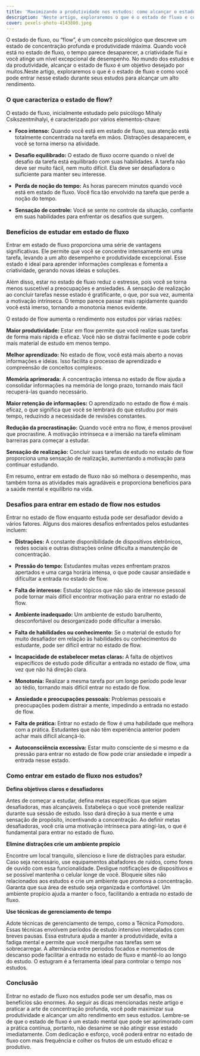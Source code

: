 ```yaml
---
title: 'Maximizando a produtividade nos estudos: como alcançar o estado de flow'
description: 'Neste artigo, exploraremos o que é o estado de fluxo e como você pode entrar nesse estado durante seus estudos para alcançar um alto rendimento'
cover: pexels-photo-4143800.jpeg
---
```

O estado de fluxo, ou “flow”, é um conceito psicológico que descreve um estado de concentração profunda e produtividade máxima. Quando você está no estado de fluxo, o tempo parece desaparecer, a criatividade flui e você atinge um nível excepcional de desempenho. No mundo dos estudos e da produtividade, alcançar o estado de fluxo é um objetivo desejado por muitos.Neste artigo, exploraremos o que é o estado de fluxo e como você pode entrar nesse estado durante seus estudos para alcançar um alto rendimento.

### O que caracteriza o estado de flow?

O estado de fluxo, inicialmente estudado pelo psicólogo Mihaly Csikszentmihalyi, é caracterizado por vários elementos-chave:

- **Foco intenso:** Quando você está em estado de fluxo, sua atenção está totalmente concentrada na tarefa em mãos. Distrações desaparecem, e você se torna imerso na atividade.

- **Desafio equilibrado:** O estado de fluxo ocorre quando o nível de desafio da tarefa está equilibrado com suas habilidades. A tarefa não deve ser muito fácil, nem muito difícil. Ela deve ser desafiadora o suficiente para manter seu interesse.

- **Perda de noção do tempo:** As horas parecem minutos quando você está em estado de fluxo. Você fica tão envolvido na tarefa que perde a noção do tempo.

- **Sensação de controle:** Você se sente no controle da situação, confiante em suas habilidades para enfrentar os desafios que surgem.

### Benefícios de estudar em estado de fluxo

Entrar em estado de fluxo proporciona uma série de vantagens significativas. Ele permite que você se concentre intensamente em uma tarefa, levando a um alto desempenho e produtividade excepcional. Esse estado é ideal para aprender informações complexas e fomenta a criatividade, gerando novas ideias e soluções.

Além disso, estar no estado de fluxo reduz o estresse, pois você se torna menos suscetível a preocupações e ansiedades. A sensação de realização ao concluir tarefas nesse estado é gratificante, o que, por sua vez, aumenta a motivação intrínseca. O tempo parece passar mais rapidamente quando você está imerso, tornando a monotonia menos evidente.

O estado de flow aumenta o rendimento nos estudos por várias razões:

**Maior produtividade:** Estar em flow permite que você realize suas tarefas de forma mais rápida e eficaz. Você não se distrai facilmente e pode cobrir mais material de estudo em menos tempo.

**Melhor aprendizado:** No estado de flow, você está mais aberto a novas informações e ideias. Isso facilita o processo de aprendizado e compreensão de conceitos complexos.

**Memória aprimorada:** A concentração intensa no estado de flow ajuda a consolidar informações na memória de longo prazo, tornando mais fácil recuperá-las quando necessário.

**Maior retenção de informações:** O aprendizado no estado de flow é mais eficaz, o que significa que você se lembrará do que estudou por mais tempo, reduzindo a necessidade de revisões constantes.

**Redução da procrastinação:** Quando você entra no flow, é menos provável que procrastine. A motivação intrínseca e a imersão na tarefa eliminam barreiras para começar a estudar.

**Sensação de realização:** Concluir suas tarefas de estudo no estado de flow proporciona uma sensação de realização, aumentando a motivação para continuar estudando.

Em resumo, entrar em estado de fluxo não só melhora o desempenho, mas também torna as atividades mais agradáveis e proporciona benefícios para a saúde mental e equilíbrio na vida.

### Desafios para entrar em estado de flow nos estudos

Entrar no estado de flow enquanto estuda pode ser desafiador devido a vários fatores. Alguns dos maiores desafios enfrentados pelos estudantes incluem:

- **Distrações:** A constante disponibilidade de dispositivos eletrônicos, redes sociais e outras distrações online dificulta a manutenção de concentração.

- **Pressão do tempo:** Estudantes muitas vezes enfrentam prazos apertados e uma carga horária intensa, o que pode causar ansiedade e dificultar a entrada no estado de flow.

- **Falta de interesse:** Estudar tópicos que não são de interesse pessoal pode tornar mais difícil encontrar motivação para entrar no estado de flow.

- **Ambiente inadequado:** Um ambiente de estudo barulhento, desconfortável ou desorganizado pode dificultar a imersão.

- **Falta de habilidades ou conhecimento:** Se o material de estudo for muito desafiador em relação às habilidades ou conhecimentos do estudante, pode ser difícil entrar no estado de flow.

- **Incapacidade de estabelecer metas claras:** A falta de objetivos específicos de estudo pode dificultar a entrada no estado de flow, uma vez que não há direção clara.

- **Monotonia:** Realizar a mesma tarefa por um longo período pode levar ao tédio, tornando mais difícil entrar no estado de flow.

- **Ansiedade e preocupações pessoais:** Problemas pessoais e preocupações podem distrair a mente, impedindo a entrada no estado de flow.

- **Falta de prática:** Entrar no estado de flow é uma habilidade que melhora com a prática. Estudantes que não têm experiência anterior podem achar mais difícil alcançá-lo.

- **Autoconsciência excessiva:** Estar muito consciente de si mesmo e da pressão para entrar no estado de flow pode criar ansiedade e impedir a entrada nesse estado.

### Como entrar em estado de fluxo nos estudos?

**Defina objetivos claros e desafiadores**

Antes de começar a estudar, defina metas específicas que sejam desafiadoras, mas alcançáveis. Estabeleça o que você pretende realizar durante sua sessão de estudo. Isso dará direção à sua mente e uma sensação de propósito, incentivando a concentração. Ao definir metas desafiadoras, você cria uma motivação intrínseca para atingi-las, o que é fundamental para entrar no estado de fluxo.

**Elimine distrações crie um ambiente propício**

Encontre um local tranquilo, silencioso e livre de distrações para estudar. Caso seja necessário, use equipamentos abafadores de ruídos, como fones de ouvido com essa funcionalidade. Desligue notificações de dispositivos e se possível mantenha o celular longe de você. Bloqueie sites não relacionados aos estudos e crie um ambiente que promova a concentração. Garanta que sua área de estudo seja organizada e confortável. Um ambiente propício ajuda a manter o foco, facilitando a entrada no estado de fluxo.

**Use técnicas de gerenciamento de tempo**

Adote técnicas de gerenciamento de tempo, como a Técnica Pomodoro. Essas técnicas envolvem períodos de estudo intensivo intercalados com breves pausas. Essa estrutura ajuda a manter a produtividade, evita a fadiga mental e permite que você mergulhe nas tarefas sem se sobrecarregar. A alternância entre períodos focados e momentos de descanso pode facilitar a entrada no estado de fluxo e mantê-lo ao longo do estudo. O estugram é a ferramenta ideal para controlar o tempo nos estudos.

### Conclusão

Entrar no estado de fluxo nos estudos pode ser um desafio, mas os benefícios são enormes. Ao seguir as dicas mencionadas neste artigo e praticar a arte de concentração profunda, você pode maximizar sua produtividade e alcançar um alto rendimento em seus estudos. Lembre-se de que o estado de fluxo é um estado mental que pode ser aprimorado com a prática contínua, portanto, não desanime se não atingir esse estado imediatamente. Com dedicação e esforço, você poderá entrar no estado de fluxo com mais frequência e colher os frutos de um estudo eficaz e produtivo.